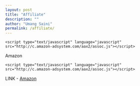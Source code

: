 ```yaml
---
layout: post
title: "Affiliate"
description: ""
author: "Umang Saini"
permalink: /affiliate/
---
```


<script type="text/javascript" language="javascript">
      var aax_size='300x600';
      var aax_pubname = 'existexist-21';
      var aax_src='302';
    </script>
    <script type="text/javascript" language="javascript" src="http://c.amazon-adsystem.com/aax2/assoc.js"></script>


Amazon

<script type="text/javascript" language="javascript">
      var aax_size='300x250';
      var aax_pubname = 'existexist-21';
      var aax_src='302';
    </script>
    <script type="text/javascript" language="javascript" src="http://c.amazon-adsystem.com/aax2/assoc.js"></script>
    
LINK - [Amazon](https://amzn.to/3uarxl3)

